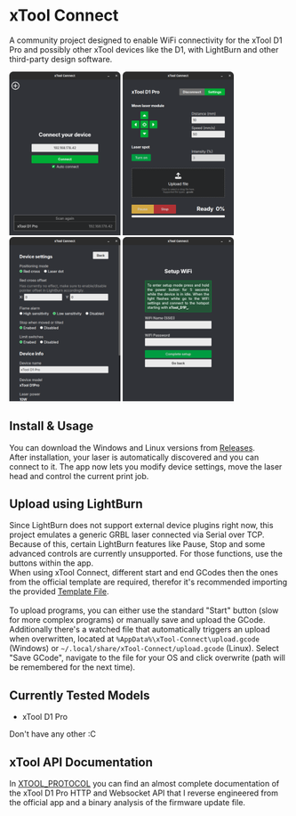 # xTool Connect
A community project designed to enable WiFi connectivity for the xTool D1 Pro and possibly other xTool devices like the D1, with LightBurn and other third-party design software.

<p float="left">
    <img width="200" src="screenshots/screenshot01.png" />
    <img width="200" src="screenshots/screenshot02.png" />
    <img width="200" src="screenshots/screenshot03.png" />
    <img width="200" src="screenshots/screenshot04.png" />
</p>

## Install & Usage
You can download the Windows and Linux versions from [Releases](https://github.com/1RandomDev/xTool-Connect/releases). \
After installation, your laser is automatically discovered and you can connect to it. The app now lets you modify device settings, move the laser head and control the current print job.

## Upload using LightBurn
Since LightBurn does not support external device plugins right now, this project emulates a generic GRBL laser connected via Serial over TCP. Because of this, certain LightBurn features like Pause, Stop and some advanced controls are currently unsupported. For those functions, use the buttons within the app.\
When using xTool Connect, different start and end GCodes then the ones from the official template are required, therefor it's recommended importing the provided [Template File](xTool-D1-Pro.lbdev).\
\
To upload programs, you can either use the standard "Start" button (slow for more complex programs) or manually save and upload the GCode. Additionally there's a watched file that automatically triggers an upload when overwritten, located at `%AppData%\xTool-Connect\upload.gcode` (Windows) or `~/.local/share/xTool-Connect/upload.gcode` (Linux). Select "Save GCode", navigate to the file for your OS and click overwrite (path will be remembered for the next time).

## Currently Tested Models
- xTool D1 Pro

Don't have any other :C

## xTool API Documentation
In [XTOOL_PROTOCOL](XTOOL_PROTOCOL.md) you can find an almost complete documentation of the xTool D1 Pro HTTP and Websocket API that I reverse engineered from the official app and a binary analysis of the firmware update file.
